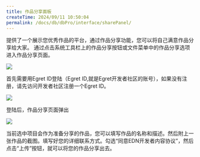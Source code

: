 ```yaml
---
title: 作品分享面板
createTime: 2024/09/11 10:50:04
permalink: /docs/db/dbPro/interface/sharePanel/
---
```


提供了一个展示您优秀作品的平台，通过作品分享功能，您可以将自己满意作品分享给大家。
通过点击系统工具栏上的作品分享按钮或文件菜单中的作品分享选项进入作品分享页面。

![](p1.png)

首先需要用Egret ID登陆（Egret ID,就是Egret开发者社区的账号），如果没有注册，请先访问开发者社区注册一个Egret ID。

![](p2.png)

登陆后，作品分享页面弹出

![](p3.png)

当前选中项目会作为准备分享的作品，您可以填写作品的名称和描述。然后附上一张作品的截图。填写好您的详细联系方式。勾选“同意EDN开发者内容协议”，然后点击“上传”按钮，就可以将您的作品分享出去。
